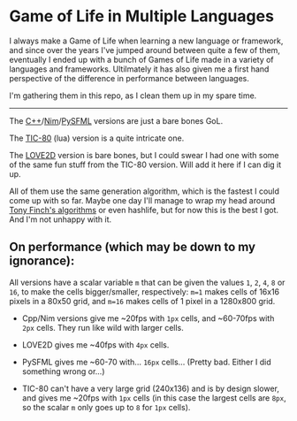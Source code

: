 # Game of Life in Multiple Languages
I always make a Game of Life when learning a new language or framework, and since over the years I've jumped around between quite a few of them, eventually I ended up with a bunch of Games of Life made in a variety of languages and frameworks. Ultilmately it has also given me a first hand perspective of the difference in performance between languages.

I'm gathering them in this repo, as I clean them up in my spare time. 

---

The [C++](./C++)/[Nim](./Nim)/[PySFML](./Python/PySFML) versions are just a bare bones GoL. 

The [TIC-80](./Lua/TIC-80) (lua) version is a quite intricate one. 

The [LOVE2D](./Lua/LÖVE2D/) version is bare bones, but I could swear I had one with some of the same fun stuff from the TIC-80 version. Will add it here if I can dig it up.

All of them use the same generation algorithm, which is the fastest I could come up with so far. Maybe one day I'll manage to wrap my head around [Tony Finch's algorithms](https://dotat.at/prog/life/life.html) or even hashlife, but for now this is the best I got. And I'm not unhappy with it. 



## On performance (which may be down to my ignorance):

All versions have a scalar variable `m` that can be given the values `1`, `2`, `4`, `8` or `16`, to make the cells bigger/smaller, respectively: `m=1` makes cells of 16x16 pixels in a 80x50 grid, and `m=16` makes cells of 1 pixel in a 1280x800 grid.

- Cpp/Nim versions give me ~20fps with `1px` cells, and ~60-70fps with `2px` cells. They run like wild with larger cells.

- LOVE2D gives me ~40fps with `4px` cells.

- PySFML gives me ~60-70 with... `16px` cells... (Pretty bad. Either I did something wrong or...)

- TIC-80 can't have a very large grid (240x136) and is by design slower, and gives me ~20fps with `1px` cells (in this case the largest cells are `8px`, so the scalar `m` only goes up to `8` for `1px` cells).
